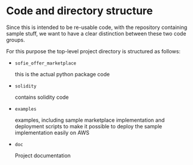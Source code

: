 Code and directory structure
============================

Since this is intended to be re-usable code, with the repository
containing sample stuff, we want to have a clear distinction between
these two code groups.

For this purpose the top-level project directory is structured as
follows:

* `sofie_offer_marketplace`

  this is the actual python package code

* `solidity`

  contains solidity code

* `examples`

  examples, including sample marketplace implementation and deployment
  scripts to make it possible to deploy the sample implementation
  easily on AWS

* `doc`

  Project documentation
